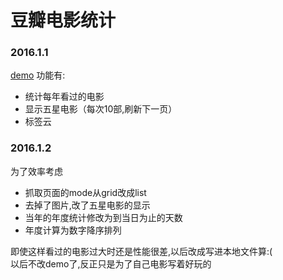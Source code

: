 # 豆瓣电影统计

### 2016.1.1  
[demo](http://doubancount.coding.io)
功能有:  
- 统计每年看过的电影
- 显示五星电影（每次10部,刷新下一页）
- 标签云

### 2016.1.2
为了效率考虑
- 抓取页面的mode从grid改成list
- 去掉了图片,改了五星电影的显示
- 当年的年度统计修改为到当日为止的天数
- 年度计算为数字降序排列

即使这样看过的电影过大时还是性能很差,以后改成写进本地文件算:(   
以后不改demo了,反正只是为了自己电影写着好玩的  
